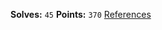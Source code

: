 **Solves:** `45`
**Points:** `370`
[References](https://github.com/ubuntor/coppersmith-algorithm/blob/main/coppersmith.sage)
